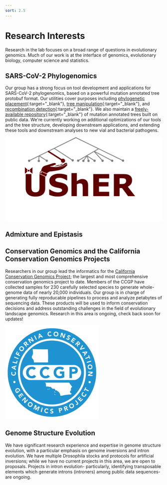 ```yaml
---
sort: 2.5
---
```

# Research Interests
  
Research in the lab focuses on a broad range of questions in evolutionary genomics. Much of our work is at the interface of genomics, evolutionary biology, computer science and statistics. 
 
## SARS-CoV-2 Phylogenomics
  
  Our group has a strong focus on tool development and applications for SARS-CoV-2 phylogenomics, based on a powerful mutation annotated tree protobuf format. Our utilities cover purposes including [phylogenetic placement](https://www.nature.com/articles/s41588-021-00862-7){:target="_blank"}, [tree manipulation](https://academic.oup.com/mbe/advance-article/doi/10.1093/molbev/msab264/6361626){:target="_blank"}, and [recombination detection](https://www.biorxiv.org/content/10.1101/2021.08.04.455157v1){:target="_blank"}. We also maintain a [freely-available repository](http://hgdownload.soe.ucsc.edu/goldenPath/wuhCor1/UShER_SARS-CoV-2/){:target="_blank"} of mutation annotated trees built on public data. We're currently working on additional optimizations of our tools and the tree structure, developing downstream applications, and extending these tools and downstream analyses to new vial and bacterial pathogens. 
  
[![image](../assets/images/usher_logo.png)](https://github.com/yatisht/usher)
  
## Admixture and Epistasis 

## Conservation Genomics and the California Conservation Genomics Projects

Researchers in our group lead the informatics for the [California Conservation Genomics Project](https://www.ccgproject.org/); the largest and most comprehensive conservation genomics project to date. Members of the CCGP have collected samples for 230 carefully selected species to generate whole-genome data of nearly 20,000 individuals. Our group is in charge of generating fully reproducable pipelines to process and analyze petabytes of sequencing data. These products will be used to inform conservation decisions and address outstanding challenges in the field of evolutionary landscape genomics. Research in this area is ongoing, check back soon for updates!

[![image](../assets/images/CCGP+Logo_blue.png)](https://www.ccgproject.org/)

## Genome Structure Evolution

We have significant research experience and expertise in genome structure evolution, with a particular emphasis on genome inversions and intron evolution. We have multiple Drosophila stocks and protocols for artificial inversions; while we have no current projects in this area, we are open to proposals. Projects in intron evolution- particularly, identifying transposable elements which generate introns (introners) among public data sequences- are ongoing.  
